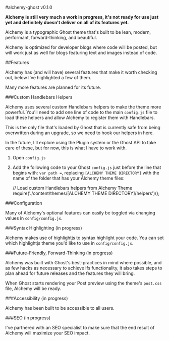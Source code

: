 #alchemy-ghost v0.1.0

**Alchemy is still very much a work in progress, it's not ready for use just yet and definitely doesn't deliver on all of its features yet.**

Alchemy is a typographic Ghost theme that's built to be lean, modern, performant, forward-thinking, and beautiful.

Alchemy is optimized for developer blogs where code will be posted, but will work just as well for blogs featuring text and images instead of code.

##Features

Alchemy has (and will have) several features that make it worth checking out, below I've highlighted a few of them.

Many more features are planned for its future.

###Custom Handlebars Helpers

Alchemy uses several custom Handlebars helpers to make the theme more powerful. You'll need to add one line of code to the main `config.js` file to load these helpers and allow Alchemy to register them with Handlebars.

This is the only file that's loaded by Ghost that is currently safe from being overwritten during an upgrade, so we need to hook our helpers in here.

In the future, I'll explore using the Plugin system or the Ghost API to take care of these, but for now, this is what I have to work with.

1. Open `config.js`
2. Add the following code to your Ghost `config.js` just before the line that begins with:  `var path =`, replacing `[ALCHEMY THEME DIRECTORY]` with the name of the folder that has your Alchemy theme files:

    // Load custom Handlebars helpers from Alchemy Theme
    require('./content/themes/[ALCHEMY THEME DIRECTORY]/helpers')();

###Configuration

Many of Alchemy's optional features can easily be toggled via changing values in `config/config.js`.

###Syntax Highlighting (in progress)

Alchemy makes use of highlightjs to syntax highlight your code. You can set which highlightjs theme you'd like to use in `config/config.js`.

###Future-Friendly, Forward-Thinking (in progress)

Alchemy was built with Ghost's best-practices in mind where possible, and as few hacks as necessary to achieve ifs functionality, it also takes steps to plan ahead for future releases and the features they will bring.

When Ghost starts rendering your Post preview using the theme's `post.css` file, Alchemy will be ready.

###Accessibility (in progress)

Alchemy has been built to be accessible to all users.

###SEO (in progress)

I've partnered with an SEO specialist to make sure that the end result of Alchemy will maximize your SEO impact.
